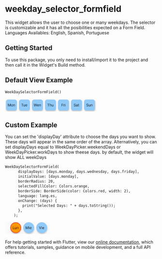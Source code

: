# weekday_selector_formfield

This widget allows the user to choose one or many weekdays. The selector is customizable and it has all the posibilities expected on a Form Field.
Languages Availables: English, Spanish, Portuguese

## Getting Started

To use this package, you only need to install/import it to the project and then call it in the Widget's Build method.

## Default View Example
```
WeekDaySelectorFormField()
```

![default.png](default.png)

## Custom Example
You can set the 'displayDay' attribute to choose the days you want to show. These days will appear in the same order of the array.
Alternatively, you can set displayDays equal to WeekDayPicker.weekendDays or WeekDayPicker.workDays to show theese days. by default, the widget will show ALL weekDays

```
WeekDaySelectorFormField(
      displayDays: [days.monday, days.wednesday, days.friday],
      initialValue: [days.monday],
      borderRadius: 20,
      selectedFillColor: Colors.orange,
      borderSide: BorderSide(color: Colors.red, width: 2),
      language: lang.es,
      onChange: (days) {
        print("Selected Days: " + days.toString());
      },
    );

```
![custom_picker.png](custom_picker.png)

For help getting started with Flutter, view our 
[online documentation](https://flutter.dev/docs), which offers tutorials, 
samples, guidance on mobile development, and a full API reference.

